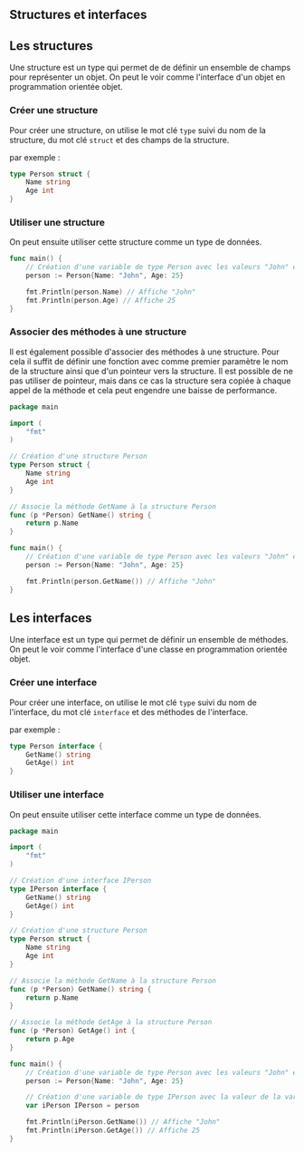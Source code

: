 ## Structures et interfaces

## Les structures

Une structure est un type qui permet de de définir un ensemble de champs pour représenter un objet.
On peut le voir comme l'interface d'un objet en programmation orientée objet.

### Créer une structure

Pour créer une structure, on utilise le mot clé `type` suivi du nom de la structure, du mot clé `struct` et des champs de la structure.

par exemple :

```go
type Person struct {
    Name string
    Age int
}
```

### Utiliser une structure

On peut ensuite utiliser cette structure comme un type de données.

```go
func main() {
    // Création d'une variable de type Person avec les valeurs "John" et 25
    person := Person{Name: "John", Age: 25}

    fmt.Println(person.Name) // Affiche "John"
    fmt.Println(person.Age) // Affiche 25
}
```

### Associer des méthodes à une structure

Il est également possible d'associer des méthodes à une structure.
Pour cela il suffit de définir une fonction avec comme premier paramètre le nom de la structure ainsi que d'un pointeur vers la structure.
Il est possible de ne pas utiliser de pointeur, mais dans ce cas la structure sera copiée à chaque appel de la méthode et cela peut engendre une baisse de performance.

```go
package main

import (
    "fmt"
)

// Création d'une structure Person
type Person struct {
    Name string
    Age int
}

// Associe la méthode GetName à la structure Person
func (p *Person) GetName() string {
    return p.Name
}

func main() {
    // Création d'une variable de type Person avec les valeurs "John" et 25
    person := Person{Name: "John", Age: 25}

    fmt.Println(person.GetName()) // Affiche "John"
}
```

## Les interfaces

Une interface est un type qui permet de définir un ensemble de méthodes.
On peut le voir comme l'interface d'une classe en programmation orientée objet.

### Créer une interface

Pour créer une interface, on utilise le mot clé `type` suivi du nom de l'interface, du mot clé `interface` et des méthodes de l'interface.

par exemple :

```go
type Person interface {
    GetName() string
    GetAge() int
}
```

### Utiliser une interface

On peut ensuite utiliser cette interface comme un type de données.

```go
package main

import (
    "fmt"
)

// Création d'une interface IPerson
type IPerson interface {
    GetName() string
    GetAge() int
}

// Création d'une structure Person
type Person struct {
    Name string
    Age int
}

// Associe la méthode GetName à la structure Person
func (p *Person) GetName() string {
    return p.Name
}

// Associe la méthode GetAge à la structure Person
func (p *Person) GetAge() int {
    return p.Age
}

func main() {
    // Création d'une variable de type Person avec les valeurs "John" et 25
    person := Person{Name: "John", Age: 25}

    // Création d'une variable de type IPerson avec la valeur de la variable person
    var iPerson IPerson = person

    fmt.Println(iPerson.GetName()) // Affiche "John"
    fmt.Println(iPerson.GetAge()) // Affiche 25
}
```
